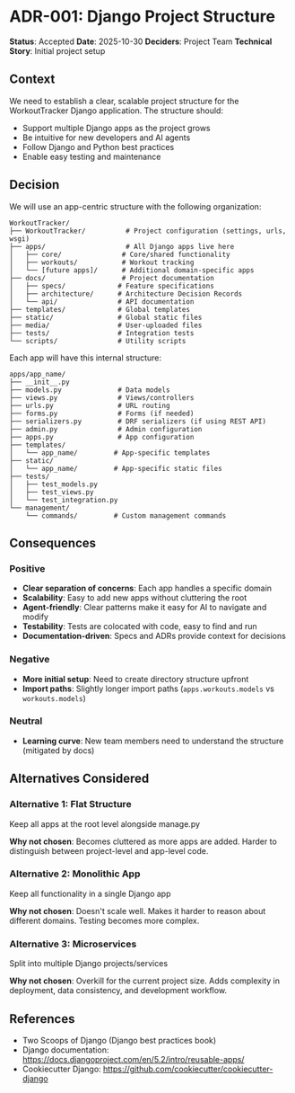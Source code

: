# ADR-001: Django Project Structure

**Status**: Accepted
**Date**: 2025-10-30
**Deciders**: Project Team
**Technical Story**: Initial project setup

## Context

We need to establish a clear, scalable project structure for the WorkoutTracker Django application. The structure should:
- Support multiple Django apps as the project grows
- Be intuitive for new developers and AI agents
- Follow Django and Python best practices
- Enable easy testing and maintenance

## Decision

We will use an app-centric structure with the following organization:

```
WorkoutTracker/
├── WorkoutTracker/          # Project configuration (settings, urls, wsgi)
├── apps/                    # All Django apps live here
│   ├── core/               # Core/shared functionality
│   ├── workouts/           # Workout tracking
│   └── [future apps]/      # Additional domain-specific apps
├── docs/                   # Project documentation
│   ├── specs/             # Feature specifications
│   ├── architecture/      # Architecture Decision Records
│   └── api/               # API documentation
├── templates/             # Global templates
├── static/                # Global static files
├── media/                 # User-uploaded files
├── tests/                 # Integration tests
└── scripts/               # Utility scripts
```

Each app will have this internal structure:
```
apps/app_name/
├── __init__.py
├── models.py              # Data models
├── views.py               # Views/controllers
├── urls.py                # URL routing
├── forms.py               # Forms (if needed)
├── serializers.py         # DRF serializers (if using REST API)
├── admin.py               # Admin configuration
├── apps.py                # App configuration
├── templates/
│   └── app_name/         # App-specific templates
├── static/
│   └── app_name/         # App-specific static files
├── tests/
│   ├── test_models.py
│   ├── test_views.py
│   └── test_integration.py
└── management/
    └── commands/         # Custom management commands
```

## Consequences

### Positive

- **Clear separation of concerns**: Each app handles a specific domain
- **Scalability**: Easy to add new apps without cluttering the root
- **Agent-friendly**: Clear patterns make it easy for AI to navigate and modify
- **Testability**: Tests are colocated with code, easy to find and run
- **Documentation-driven**: Specs and ADRs provide context for decisions

### Negative

- **More initial setup**: Need to create directory structure upfront
- **Import paths**: Slightly longer import paths (`apps.workouts.models` vs `workouts.models`)

### Neutral

- **Learning curve**: New team members need to understand the structure (mitigated by docs)

## Alternatives Considered

### Alternative 1: Flat Structure

Keep all apps at the root level alongside manage.py

**Why not chosen**: Becomes cluttered as more apps are added. Harder to distinguish between project-level and app-level code.

### Alternative 2: Monolithic App

Keep all functionality in a single Django app

**Why not chosen**: Doesn't scale well. Makes it harder to reason about different domains. Testing becomes more complex.

### Alternative 3: Microservices

Split into multiple Django projects/services

**Why not chosen**: Overkill for the current project size. Adds complexity in deployment, data consistency, and development workflow.

## References

- Two Scoops of Django (Django best practices book)
- Django documentation: https://docs.djangoproject.com/en/5.2/intro/reusable-apps/
- Cookiecutter Django: https://github.com/cookiecutter/cookiecutter-django
